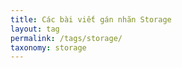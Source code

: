 ```yaml
---
title: Các bài viết gán nhãn Storage
layout: tag
permalink: /tags/storage/
taxonomy: storage
---
```

